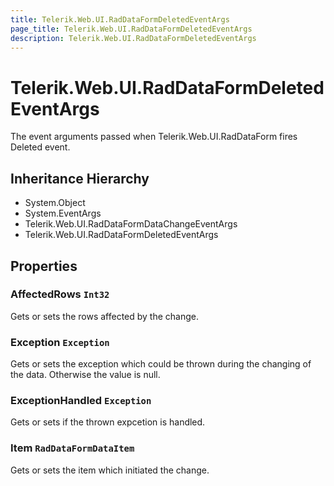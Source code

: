 ```yaml
---
title: Telerik.Web.UI.RadDataFormDeletedEventArgs
page_title: Telerik.Web.UI.RadDataFormDeletedEventArgs
description: Telerik.Web.UI.RadDataFormDeletedEventArgs
---
```


# Telerik.Web.UI.RadDataFormDeletedEventArgs

The event arguments passed when Telerik.Web.UI.RadDataForm fires Deleted event.

## Inheritance Hierarchy

* System.Object
* System.EventArgs
* Telerik.Web.UI.RadDataFormDataChangeEventArgs
* Telerik.Web.UI.RadDataFormDeletedEventArgs

## Properties

###  AffectedRows `Int32`

Gets or sets the rows affected by the change.

###  Exception `Exception`

Gets or sets the exception which could be thrown during the changing of the data.
            Otherwise the value is null.

###  ExceptionHandled `Exception`

Gets or sets if the thrown expcetion is handled.

###  Item `RadDataFormDataItem`

Gets or sets the 
            item which initiated the change.

